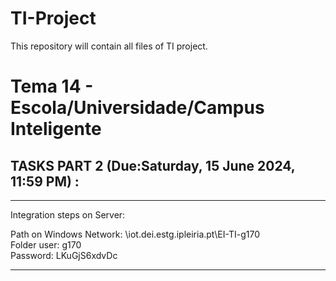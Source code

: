 # TI-Project

This repository will contain all files of TI project.

<h1> Tema 14 - Escola/Universidade/Campus Inteligente </h1>




<h2> TASKS PART 2 (Due:Saturday, 15 June 2024, 11:59 PM) : </h2>

-----------------------------------------------------------------

Integration steps on Server:

Path on Windows Network: \\iot.dei.estg.ipleiria.pt\EI-TI-g170 <br>
Folder user: g170	<br>
Password: LKuGjS6xdvDc	<br>

-----------------------------------------------------------------


